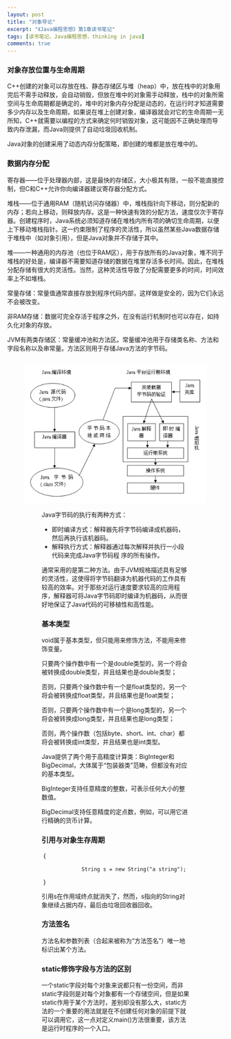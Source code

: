 ```yaml
---
layout: post
title: "对象导论"
excerpt: "《Java编程思想》第1章读书笔记"
tags: [读书笔记，Java编程思想，thinking in java]
comments: true
---
```




### 对象存放位置与生命周期

C++创建的对象可以存放在栈、静态存储区与堆（heap）中，放在栈中的对象用完后不需手动释放，会自动销毁，但放在堆中的对象需手动释放，栈中的对象所需空间与生命周期都是确定的，堆中的对象内存分配是动态的，在运行时才知道需要多少内存以及生命周期，如果说在堆上创建对象，编译器就会对它的生命周期一无所知，C++就需要以编程的方式来确定何时销毁对象，这可能因不正确处理而导致内存泄漏，而Java则提供了自动垃圾回收机制。

Java对象的创建采用了动态内存分配策略，即创建的堆都是放在堆中的。



### 数据内存分配

寄存器——位于处理器内部，这是最快的存储区，大小极其有限，一般不能直接控制，但C和C++允许你向编译器建议寄存器分配方式。

堆栈——位于通用RAM（随机访问存储器）中，堆栈指针向下移动，则分配新的内存；若向上移动，则释放内存。这是一种快速有效的分配方法，速度仅次于寄存器。创建程序时，Java系统必须知道存储在堆栈内所有项的确切生命周期，以便上下移动堆栈指针。这一约束限制了程序的灵活性，所以虽然某些Java数据存储于堆栈中（如对象引用），但是Java对象并不存储于其中。

堆——一种通用的内存池（也位于RAM区），用于存放所有的Java对象，堆不同于堆栈的好处是，编译器不需要知道存储的数据在堆里存活多长时间。因此，在堆栈分配存储有很大的灵活性。当然，这种灵活性导致了分配需要更多的时间，时间效率上不如堆栈。

常量存储：常量值通常直接存放到程序代码内部，这样做是安全的，因为它们永远不会被改变。

非RAM存储：数据可完全存活于程序之外，在没有运行机制时也可以存在，如持久化对象的存放。

JVM有两类存储区：常量缓冲池和方法区。常量缓冲池用于存储类名称、方法和字段名称以及串常量。方法区则用于存储Java方法的字节码。

<figure>

​	<img src="/images/tij-2-1.gif">

<figure>

Java字节码的执行有两种方式：

- 即时编译方式：解释器先将字节码编译成机器码，然后再执行该机器码。
- 解释执行方式：解释器通过每次解释并执行一小段代码来完成Java字节码程 序的所有操作。

通常采用的是第二种方法。由于JVM规格描述具有足够的灵活性，这使得将字节码翻译为机器代码的工作具有较高的效率。对于那些对运行速度要求较高的应用程序，解释器可将Java字节码即时编译为机器码，从而很好地保证了Java代码的可移植性和高性能。



### 基本类型

void属于基本类型，但只能用来修饰方法，不能用来修饰变量。

只要两个操作数中有一个是double类型的，另一个将会被转换成double类型，并且结果也是double类型；

否则，只要两个操作数中有一个是float类型的，另一个将会被转换成float类型，并且结果也是float类型；

否则，只要两个操作数中有一个是long类型的，另一个将会被转换成long类型，并且结果也是long类型；

否则，两个操作数（包括byte、short、int、char）都将会被转换成int类型，并且结果也是int类型。

 Java提供了两个用于高精度计算类：BigInteger和BigDecimal，大体属于“包装器类”范畴，但都没有对应的基本类型。

BigInteger支持任意精度的整数，可表示任何大小的整数值。

BigDecimal支持任意精度的定点数，例如，可以用它进行精确的货币计算。

### 引用与对象生存周期

​		{

      			 String s = new String("a string");
​		}

引用s在作用域终点就消失了，然而，s指向的String对象继续占据内存，最后由垃圾回收器回收。

### 方法签名

方法名和参数列表（合起来被称为“方法签名”）唯一地标识出某个方法。

### static修饰字段与方法的区别

一个static字段对每个对象来说都只有一份空间，而非static字段则是对每个对象都有一个存储空间，但是如果static作用于某个方法时，差别却没有那么大，static方法的一个重要的用法就是在不创建任何对象的前提下就可以调用它，这一点对定义main()方法很重要，该方法是运行时程序的一个入口。







